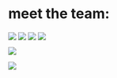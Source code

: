<h1> meet the team: </h1>

<img align="center" src="https://github-readme-stats.vercel.app/api?username=proJM-Coding&show_icons=true&theme=dark" />
  
<img align="center" src="https://github-readme-stats.vercel.app/api/top-langs/?username=proJM-Coding&layout=compact&theme=dark" />

<img align="center" src="https://github-readme-stats.vercel.app/api?username=Planeflyer11&show_icons=true&theme=dark" />
  
<img align="center" src="https://github-readme-stats.vercel.app/api/top-langs/?username=Planeflyer11&layout=compact&theme=dark" />

<img align="center" src="https://github-readme-stats.vercel.app/api?username=
SliderOnTheBlack&show_icons=true&theme=dark" />
  
<img align="center" src="https://github-readme-stats.vercel.app/api/top-langs/?username=
SliderOnTheBlack&layout=compact&theme=dark" />
